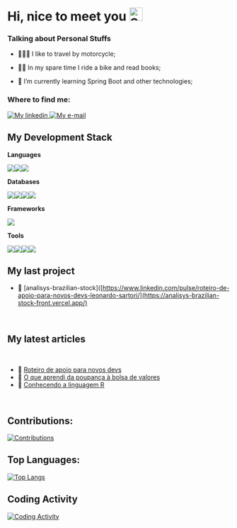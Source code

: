 # Hi, nice to meet you <img width="30" src="https://emojis.slackmojis.com/emojis/images/1531849430/4246/blob-sunglasses.gif?1531849430" alt="Sunglasses emoji" />

### Talking about Personal Stuffs

- 👩🏻‍🚀 I like to travel by motorcycle;

- 👩🏻‍ In my spare time I ride a bike and read books;

- 🌱 I’m currently learning Spring Boot and other technologies;


### Where to find me:

<a href="https://www.linkedin.com/in/sartorileonardo/">
  <img alt="My linkedin" src="https://img.shields.io/badge/LinkedIn-0077B5?style=for-the-badge&logo=linkedin&logoColor=white" />
</a>

<a href="mailto:leonardosartorigt4@gmail.com">
  <img alt="My e-mail"  src="https://img.shields.io/badge/Gmail-D14836?style=for-the-badge&logo=gmail&logoColor=white" />
</a>

## My Development Stack

**Languages**

<img src="https://img.shields.io/badge/Java-ED8B00?style=for-the-badge&logo=java&logoColor=white" /><img src="https://img.shields.io/badge/JavaScript-323330?style=for-the-badge&logo=javascript&logoColor=F7DF1E" /><img src="https://img.shields.io/badge/TypeScript-007ACC?style=for-the-badge&logo=typescript&logoColor=white" />

**Databases**

<img src="https://img.shields.io/badge/MySQL-00000F?style=for-the-badge&logo=mysql&logoColor=white" /><img src="https://img.shields.io/badge/PostgreSQL-316192?style=for-the-badge&logo=postgresql&logoColor=white" /><img src="https://img.shields.io/badge/Microsoft%20SQL%20Server-CC2927?style=for-the-badge&logo=microsoft%20sql%20server&logoColor=white" /><img src="https://img.shields.io/badge/MongoDB-white?style=for-the-badge&logo=mongodb&logoColor=4EA94B" />

**Frameworks**

<img src="https://img.shields.io/badge/Spring_Boot-F2F4F9?style=for-the-badge&logo=spring-boot" />

**Tools**

<img src="https://img.shields.io/badge/Git-F05032?style=for-the-badge&logo=git&logoColor=white"/><img src="https://img.shields.io/badge/Postman-FF6C37?style=for-the-badge&logo=Postman&logoColor=white"/><img src="https://img.shields.io/badge/Docker-2CA5E0?style=for-the-badge&logo=docker&logoColor=white"/><img src="https://img.shields.io/badge/Apache_Kafka-231F20?style=for-the-badge&logo=apache-kafka&logoColor=white"/>

## My last project
- 📌 [analisys-brazilian-stock]([https://www.linkedin.com/pulse/roteiro-de-apoio-para-novos-devs-leonardo-sartori/](https://analisys-brazilian-stock-front.vercel.app/)
<br/>

## My latest articles

<br/>

- 📌 [Roteiro de apoio para novos devs](https://www.linkedin.com/pulse/roteiro-de-apoio-para-novos-devs-leonardo-sartori/)
- 📌 [O que aprendi da poupança à bolsa de valores](https://www.linkedin.com/pulse/o-que-aprendi-da-poupan%C3%A7a-%C3%A0-bolsa-de-valores-leonardo-sartori/)<br />
- 📌 [Conhecendo a linguagem R](https://www.linkedin.com/pulse/conhecendo-linguagem-r-leonardo-sartori/)

<br/>

## Contributions:
[![Contributions](https://github-readme-streak-stats.herokuapp.com?user=sartorileonardo&theme=dark&date_format=M%20j%5B%2C%20Y%5D)](https://github.com/anuraghazra/github-readme-stats)

## Top Languages:
[![Top Langs](https://github-readme-stats.vercel.app/api/top-langs/?username=sartorileonardo&hide=html,css,python&langs_count=5&include_all_commits&count_private=false&theme=dark)](https://github.com/anuraghazra/github-readme-stats)

## Coding Activity
[![Coding Activity](https://github-readme-stats.vercel.app/api?username=sartorileonardo&langs_count=5&include_all_commits&count_private=true&theme=dark)](https://github.com/anuraghazra/github-readme-stats)


